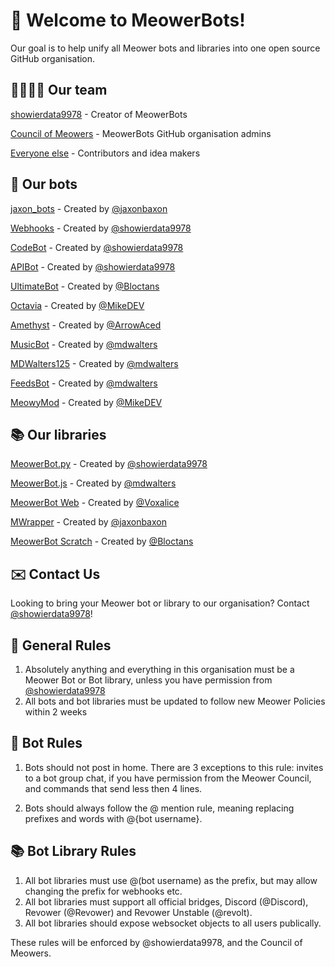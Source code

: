 # 👋 Welcome to MeowerBots!
<!-- Change organisation to organization if you want -->
Our goal is to help unify all Meower bots and libraries into one open source GitHub organisation.

## 👨‍👩‍👧‍👦 Our team
[showierdata9978](https://github.com/showierdata9978) - Creator of MeowerBots

[Council of Meowers](https://github.com/orgs/MeowerBots/people?query=role%3Aowner) - MeowerBots GitHub organisation admins

[Everyone else](https://github.com/orgs/MeowerBots/people?query=role%3Amember) - Contributors and idea makers

## 🤖 Our bots
[jaxon_bots](https://github.com/MeowerBots/jaxon_bots) - Created by [@jaxonbaxon](https://github.com/jaxonbaxon)

[Webhooks](https://github.com/MeowerBots/Webhooks) - Created by [@showierdata9978](https://github.com/showierdata9978)

[CodeBot](https://github.com/MeowerBots/CodeBot) - Created by [@showierdata9978](https://github.com/showierdata9978)

[APIBot](https://github.com/MeowerBots/APIBot) - Created by [@showierdata9978](https://github.com/showierdata9978)

[UltimateBot](https://github.com/MeowerBots/UltimateBot-Backend) - Created by [@Bloctans](https://github.com/Bloctans)

[Octavia](https://github.com/MeowerBots/Octavia) - Created by [@MikeDEV](https://github.com/MikeDev101)

[Amethyst](https://github.com/MeowerBots/Amethyst) - Created by [@ArrowAced](https://github.com/ArrowAced)

[MusicBot](https://github.com/MeowerBots/MusicBot) - Created by [@mdwalters](https://github.com/mdwalters)

[MDWalters125](https://github.com/MeowerBots/MDWalters125) - Created by [@mdwalters](https://github.com/mdwalters)

[FeedsBot](https://github.com/MeowerBots/FeedsBot) - Created by [@mdwalters](https://github.com/mdwalters)

[MeowyMod](https://github.com/MeowerBots/MeowyMod) - Created by [@MikeDEV](https://github.com/mikedev101)

## 📚 Our libraries
[MeowerBot.py](https://github.com/MeowerBots/MeowerBot.py) - Created by [@showierdata9978](https://github.com/showierdata9978)

[MeowerBot.js](https://github.com/MeowerBots/MeowerBot.js) - Created by [@mdwalters](https://github.com/mdwalters)

[MeowerBot Web](https://github.com/MeowerBots/meowerbot-web) - Created by [@Voxalice](https://github.com/Voxalice)

[MWrapper](https://github.com/MeowerBots/jaxon_bots/blob/main/wrapper.cjs) - Created by [@jaxonbaxon](https://github.com/silvxrcat)

[MeowerBot Scratch](https://github.com/MeowerBots/Meowerbot-Scratch/commits/main) - Created by [@Bloctans](https://github.com/Bloctans)

## ✉️ Contact Us
Looking to bring your Meower bot or library to our organisation? Contact [@showierdata9978](https://github.com/showierdata9978)!


## 📖 General Rules

1. Absolutely anything and everything in this organisation must be a Meower Bot or Bot library, unless you have permission from [@showierdata9978](https://github.com/showierdata9978)
2. All bots and bot libraries must be updated to follow new Meower Policies within 2 weeks 

## 🤖 Bot Rules

1. Bots should not post in home. There are 3 exceptions to this rule: invites to a bot group chat, if you have permission from the Meower Council, and commands that send less then 4 lines. 

2. Bots should always follow the @ mention rule, meaning replacing prefixes and words with @{bot username}.

## 📚 Bot Library Rules

1. All bot libraries must use @(bot username) as the prefix, but may allow changing the prefix for webhooks etc.
2. All bot libraries must support all official bridges, Discord (@Discord), Revower (@Revower) and Revower Unstable (@revolt).
3. All bot libraries should expose websocket objects to all users publically.

 
These rules will be enforced by @showierdata9978, and the Council of Meowers. 

